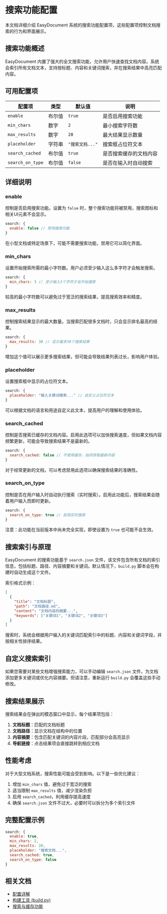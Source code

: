 # 搜索功能配置

本文档详细介绍 EasyDocument 系统的搜索功能配置项，这些配置项控制文档搜索的行为和界面展示。

## 搜索功能概述

EasyDocument 内置了强大的全文搜索功能，允许用户快速查找文档内容。系统会索引所有文档文本，支持按标题、内容和关键词搜索，并在搜索结果中高亮匹配内容。

## 可用配置项

| 配置项 | 类型 | 默认值 | 说明 |
|-------|------|-------|------|
| `enable` | 布尔值 | `true` | 是否启用搜索功能 |
| `min_chars` | 数字 | `2` | 最小搜索字符数 |
| `max_results` | 数字 | `20` | 最大结果显示数量 |
| `placeholder` | 字符串 | `"搜索文档..."` | 搜索框占位符文本 |
| `search_cached` | 布尔值 | `true` | 是否搜索缓存的文档内容 |
| `search_on_type` | 布尔值 | `false` | 是否在输入时自动搜索 |

## 详细说明

### enable

控制是否启用搜索功能。设置为 `false` 时，整个搜索功能将被禁用，搜索图标和相关UI元素不会显示。

```javascript
search: {
  enable: false // 禁用搜索功能
}
```

在小型文档或特定场景下，可能不需要搜索功能，禁用它可以简化界面。

### min_chars

设置开始搜索所需的最小字符数。用户必须至少输入这么多字符才会触发搜索。

```javascript
search: {
  min_chars: 3 // 至少输入3个字符才会开始搜索
}
```

较高的最小字符数可以避免过于宽泛的搜索结果，提高搜索效率和精度。

### max_results

控制搜索结果显示的最大数量。当搜索匹配很多文档时，只会显示排名最高的结果。

```javascript
search: {
  max_results: 30 // 显示最多30个搜索结果
}
```

增加这个值可以展示更多搜索结果，但可能会导致结果列表过长，影响用户体验。

### placeholder

设置搜索框中显示的占位符文本。

```javascript
search: {
  placeholder: "输入关键词搜索..." // 自定义占位符文本
}
```

可以根据文档的语言和用途自定义此文本，提高用户的理解和使用体验。

### search_cached

控制是否搜索已缓存的文档内容。启用此选项可以加快搜索速度，但如果文档内容频繁更新，可能会导致搜索结果不是最新的。

```javascript
search: {
  search_cached: false // 不使用缓存，始终获取最新内容
}
```

对于经常更新的文档，可以考虑禁用此选项以确保搜索结果的准确性。

### search_on_type

控制是否在用户输入时自动执行搜索（实时搜索）。启用此功能后，搜索结果会随着用户输入而即时更新。

```javascript
search: {
  search_on_type: true // 启用实时搜索
}
```

注意：此功能在当前版本中尚未完全实现，即使设置为 `true` 也可能不会生效。

## 搜索索引与原理

EasyDocument 的搜索功能基于 `search.json` 文件，该文件包含所有文档的索引信息，包括标题、路径、内容摘要和关键词。默认情况下，`build.py` 脚本会在构建时自动生成这个文件。

索引格式示例：

```json
[
  {
    "title": "文档标题",
    "path": "文档路径.md",
    "content": "文档内容的摘要...",
    "keywords": ["关键词1", "关键词2", "关键词3"]
  }
]
```

搜索时，系统会根据用户输入的关键词匹配索引中的标题、内容和关键词字段，并按相关性排序结果。

## 自定义搜索索引

如果您需要对某些文档增强搜索能力，可以手动编辑 `search.json` 文件，为文档添加更多关键词或优化内容摘要。但请注意，重新运行 `build.py` 会覆盖这些手动修改。

## 搜索结果展示

搜索结果会在弹出的模态窗口中显示，每个结果项包括：

1. **文档标题**：匹配的文档标题
2. **文档路径**：显示文档在结构中的位置
3. **内容摘要**：包含匹配关键词的内容片段，匹配部分会高亮显示
4. **导航链接**：点击结果项会直接跳转到相应文档

## 性能考虑

对于大型文档系统，搜索性能可能会受到影响。以下是一些优化建议：

1. 增加 `min_chars` 值，避免过于宽泛的搜索
2. 适当限制 `max_results` 值，减少渲染负担
3. 启用 `search_cached`，利用缓存提高速度
4. 确保 `search.json` 文件不过大，必要时可以拆分为多个索引文件

## 完整配置示例

```javascript
search: {
  enable: true,
  min_chars: 2,
  max_results: 20,
  placeholder: "搜索文档...",
  search_cached: true,
  search_on_type: false
}
```

## 相关文档

- [配置详解](?path=配置详解/README.md)
- [构建工具 (build.py)](?path=使用指南/构建工具.md)
- [搜索与缓存功能](?path=使用指南/搜索与缓存.md) 